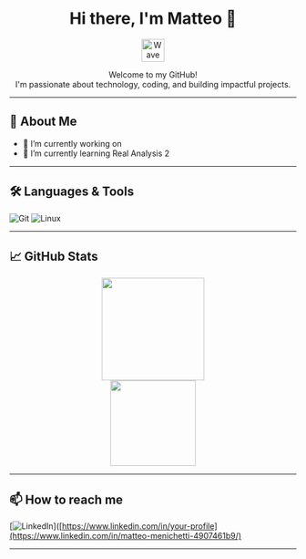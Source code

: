<!-- MatteoMenichetti's GitHub Profile README -->

<h1 align="center">Hi there, I'm Matteo 👋</h1>

<p align="center">
  <img src="https://github.com/MatteoMenichetti/MatteoMenichetti/blob/main/assets/wave.gif" width="40px" alt="Wave"/>
</p>

<p align="center">
  Welcome to my GitHub! <br>
  I'm passionate about technology, coding, and building impactful projects.
</p>

---

## 🚀 About Me
- 🔭 I’m currently working on 
- 🌱 I’m currently learning Real Analysis 2
<!-- - 👯 I’m looking to collaborate on ...-->
<!-- - 🤔 I’m looking for help with ... -->
<!-- - 💬 Ask me about ... -->
<!-- - 📫 How to reach me: ... -->
<!-- - 😄 Pronouns: ... -->
<!-- - ⚡ Fun fact: ... -->
---

## 🛠️ Languages & Tools

<!-- Update with your real skills -->
<!-- [Python](https://img.shields.io/badge/-Python-3776AB?style=flat&logo=python&logoColor=fff) -->
![Git](https://img.shields.io/badge/-Git-F05032?style=flat&logo=git&logoColor=fff)
![Linux](https://img.shields.io/badge/-Linux-FCC624?style=flat&logo=linux&logoColor=222)

---

## 📈 GitHub Stats

<p align="center">
  <img height="180em" src="https://github-readme-stats.vercel.app/api?username=MatteoMenichetti&show_icons=true&hide_border=true&count_private=true&theme=tokyonight"/>
  <br>
  <img height="150em" src="https://github-readme-stats.vercel.app/api/top-langs/?username=MatteoMenichetti&layout=compact&hide_border=true&theme=tokyonight"/>
</p>

---

## 📫 How to reach me

<!-- Update these links with your real data -->
[![LinkedIn](https://img.shields.io/badge/-LinkedIn-0077B5?style=flat&logo=linkedin&logoColor=fff)]([https://www.linkedin.com/in/your-profile](https://www.linkedin.com/in/matteo-menichetti-4907461b9/)
<!-- [![Email](https://img.shields.io/badge/-Email-EA4335?style=flat&logo=gmail&logoColor=fff)](mailto:youremail@example.com) -->

---

<!--
**MatteoMenichetti/MatteoMenichetti** is a ✨ special ✨ repository because its `README.md` (this file) appears on your GitHub profile.
-->
